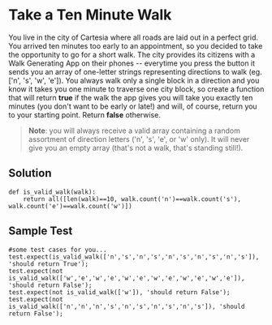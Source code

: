 # Take a Ten Minute Walk
You live in the city of Cartesia where all roads are laid out in a perfect grid. 
You arrived ten minutes too early to an appointment, so you decided to take the opportunity to go for a short walk. 
The city provides its citizens with a Walk Generating App on their phones -- everytime you press the button it sends you an array of one-letter strings representing directions to walk (eg. ['n', 's', 'w', 'e']). 
You always walk only a single block in a direction and you know it takes you one minute to traverse one city block, so create a function that will return **true** if the walk the app gives you will take you exactly ten minutes (you don't want to be early or late!) and will, of course, return you to your starting point. 
Return **false** otherwise.

> **Note**: you will always receive a valid array containing a random assortment of direction letters ('n', 's', 'e', or 'w' only). It will never give you an empty array (that's not a walk, that's standing still!).

## Solution
```
def is_valid_walk(walk):
    return all([len(walk)==10, walk.count('n')==walk.count('s'), walk.count('e')==walk.count('w')])
```

## Sample Test
```
#some test cases for you...
test.expect(is_valid_walk(['n','s','n','s','n','s','n','s','n','s']), 'should return True');
test.expect(not is_valid_walk(['w','e','w','e','w','e','w','e','w','e','w','e']), 'should return False');
test.expect(not is_valid_walk(['w']), 'should return False');
test.expect(not is_valid_walk(['n','n','n','s','n','s','n','s','n','s']), 'should return False');
```